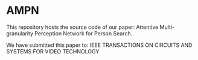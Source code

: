 # AMPN
This repository hosts the source code of our paper: Attentive Multi-granularity Perception Network for Person Search.

We have submitted this paper to: IEEE TRANSACTIONS ON CIRCUITS AND SYSTEMS FOR VIDEO TECHNOLOGY
